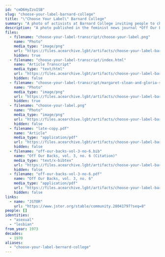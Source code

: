 ```yaml
---
id: "cmD6HyZzoISB"
slug: "choose-your-label-barnard-college"
title: "\"Choose Your Label\" Barnard College"
summary: "A photo of activists at Barnard College inviting people to choose their own label"
description: "A photo published in the feminist news journal *Off Our Backs* depicting activists at Barnard College inviting people to choose their own label, with \"asexual\" as one of the options"
files:
  - filename: "choose-your-label-transcript/choose-your-label.png"
    name: "Photo"
    media_type: "image/png"
    url: "https://files.acearchive.lgbt/artifacts/choose-your-label-barnard-college/choose-your-label-transcript/choose-your-label.png"
    hidden: true
  - filename: "choose-your-label-transcript/index.html"
    name: "Article Transcript"
    media_type: "text/html"
    url: "https://files.acearchive.lgbt/artifacts/choose-your-label-barnard-college/choose-your-label-transcript/index.html"
    hidden: false
  - filename: "choose-your-label-transcript/margaret-sloan-and-gloria-steinem.png"
    name: "Photo"
    media_type: "image/png"
    url: "https://files.acearchive.lgbt/artifacts/choose-your-label-barnard-college/choose-your-label-transcript/margaret-sloan-and-gloria-steinem.png"
    hidden: true
  - filename: "choose-your-label.png"
    name: "Photo"
    media_type: "image/png"
    url: "https://files.acearchive.lgbt/artifacts/choose-your-label-barnard-college/choose-your-label.png"
    hidden: false
  - filename: "late-copy.pdf"
    name: "Article"
    media_type: "application/pdf"
    url: "https://files.acearchive.lgbt/artifacts/choose-your-label-barnard-college/late-copy.pdf"
    hidden: false
  - filename: "off-our-backs-vol-3-no-6.bib"
    name: "Off Our Backs, vol. 3, no. 6 (Citation)"
    media_type: "text/x-bibtex"
    url: "https://files.acearchive.lgbt/artifacts/choose-your-label-barnard-college/off-our-backs-vol-3-no-6.bib"
    hidden: false
  - filename: "off-our-backs-vol-3-no-6.pdf"
    name: "Off Our Backs, vol. 3, no. 6"
    media_type: "application/pdf"
    url: "https://files.acearchive.lgbt/artifacts/choose-your-label-barnard-college/off-our-backs-vol-3-no-6.pdf"
    hidden: false
links:
  - name: "JSTOR"
    url: "https://www.jstor.org/stable/community.28041797?seq=8"
people: []
identities:
  - "asexual"
  - "lesbian"
from_year: 1973
decades:
  - 1970
aliases:
  - "choose-your-label-bernard-college"
---
```

